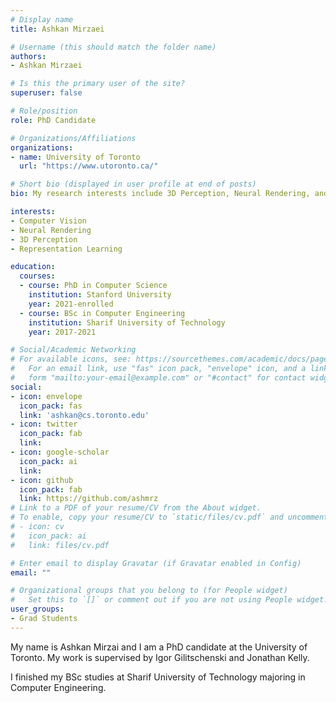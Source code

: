 ```yaml
---
# Display name
title: Ashkan Mirzaei

# Username (this should match the folder name)
authors:
- Ashkan Mirzaei

# Is this the primary user of the site?
superuser: false

# Role/position
role: PhD Candidate

# Organizations/Affiliations
organizations:
- name: University of Toronto
  url: "https://www.utoronto.ca/"

# Short bio (displayed in user profile at end of posts)
bio: My research interests include 3D Perception, Neural Rendering, and Representation Learning, and using them to empower autonomous vehicles to work in real-world situations. 

interests:
- Computer Vision
- Neural Rendering
- 3D Perception
- Representation Learning

education:
  courses:
  - course: PhD in Computer Science
    institution: Stanford University
    year: 2021-enrolled
  - course: BSc in Computer Engineering
    institution: Sharif University of Technology
    year: 2017-2021

# Social/Academic Networking
# For available icons, see: https://sourcethemes.com/academic/docs/page-builder/#icons
#   For an email link, use "fas" icon pack, "envelope" icon, and a link in the
#   form "mailto:your-email@example.com" or "#contact" for contact widget.
social:
- icon: envelope
  icon_pack: fas
  link: 'ashkan@cs.toronto.edu'
- icon: twitter
  icon_pack: fab
  link:
- icon: google-scholar
  icon_pack: ai
  link:
- icon: github
  icon_pack: fab
  link: https://github.com/ashmrz
# Link to a PDF of your resume/CV from the About widget.
# To enable, copy your resume/CV to `static/files/cv.pdf` and uncomment the lines below.
# - icon: cv
#   icon_pack: ai
#   link: files/cv.pdf

# Enter email to display Gravatar (if Gravatar enabled in Config)
email: ""

# Organizational groups that you belong to (for People widget)
#   Set this to `[]` or comment out if you are not using People widget.
user_groups:
- Grad Students
---
```


My name is Ashkan Mirzai and I am a PhD candidate at the University of Toronto. My work is supervised by Igor Gilitschenski and Jonathan Kelly. 

I finished my BSc studies at Sharif University of Technology majoring in Computer Engineering. 

